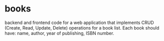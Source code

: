 # books
backend and frontend code for a web application that implements CRUD (Create, Read, Update, Delete) operations for a book list. Each book should have: name,  author,  year of publishing,  ISBN number. 
